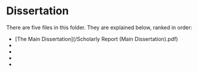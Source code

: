 # Dissertation

There are five files in this folder. They are explained below, ranked in order:

  - [The Main Dissertation](/Scholarly Report (Main Dissertation).pdf)
  -
  -
  -
  -

